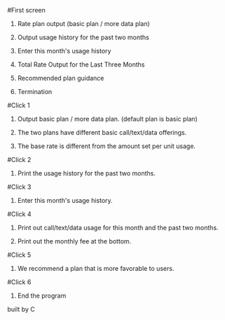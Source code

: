 #First screen
1. Rate plan output (basic plan / more data plan)

2. Output usage history for the past two months

3. Enter this month's usage history

4. Total Rate Output for the Last Three Months

5. Recommended plan guidance

6. Termination

#Click 1
1. Output basic plan / more data plan. (default plan is basic plan)

2. The two plans have different basic call/text/data offerings.

3. The base rate is different from the amount set per unit usage.

#Click 2
1. Print the usage history for the past two months.

#Click 3
1. Enter this month's usage history.

#Click 4
1. Print out call/text/data usage for this month and the past two months.

2. Print out the monthly fee at the bottom.

#Click 5
1. We recommend a plan that is more favorable to users.

#Click 6
1. End the program

built by C

